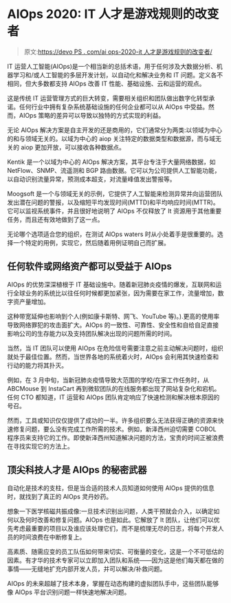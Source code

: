 # AIOps 2020: IT 人才是游戏规则的改变者

> 原文:[https://devo PS . com/ai ops-2020-it 人才是游戏规则的改变者/](https://devops.com/aiops-2020-it-talent-is-the-game-changer/)

IT 运营人工智能(AIOps)是一个相当新的总括术语，用于任何涉及大数据分析、机器学习和/或人工智能的多层开发计划，以自动化和解决业务和 IT 问题。定义各不相同，但大多数都支持 AIOps 改善 IT 性能、基础设施、云和运营的观点。

这是传统 IT 运营管理方式的巨大转变，需要相关组织和团队做出数字化转型承诺。任何行业中拥有复杂系统基础设施的任何企业都可以从 AIOps 中受益。然而，AIOps 策略的差异可以导致以独特的方式实现的利益。

无论 AIOps 解决方案是自主开发的还是商用的，它们通常分为两类:以领域为中心的和与领域无关的。以域为中心的 aiop 关注特定的数据类型和数据源，而与域无关的 aiop 更加开放，可以接收各种数据点。

Kentik 是一个以域为中心的 AIOps 解决方案，其平台专注于大量网络数据，如 NetFlow、SNMP、流遥测和 BGP 路由数据。它可以为公司提供人工智能功能，以自动识别流量异常，预测成本超支，对流量峰值发出警报等。

Moogsoft 是一个与领域无关的示例，它提供了人工智能来检测异常并向运营团队发出潜在问题的警报，以及缩短平均发现时间(MTTD)和平均响应时间(MTTR)。它可以监视系统事件，并且很好地说明了 AIOps 不仅释放了 It 资源用于其他重要任务，而且还有效地做到了这一点。

无论哪个选项适合您的组织，在测试 AIOps waters 时从小处着手是很重要的。选择一个特定的用例，实现它，然后随着用例证明自己而扩展。

## **任何软件或网络资产都可以受益于 AIOps**

AIOps 的优势深深植根于 IT 基础设施中。随着新冠肺炎疫情的爆发，互联网和运行全球业务的系统比以往任何时候都更加紧张，因为需要在家工作，流量增加，数字资产量增加。

这种带宽延伸也影响到个人(例如康卡斯特、网飞、YouTube 等)。).更高的使用率导致网络罪犯的攻击面扩大。AIOps 的一致性、可靠性、安全性和自给自足直接影响公司的生存能力以及支持团队解决出现的问题所需的时间。

当然，当 IT 团队可以使用 AIOps 在危险信号需要注意之前主动解决问题时，组织就处于最佳位置。然而，当世界各地的系统着火时，AIOps 会利用其快速检查和行动的能力将其扑灭。

例如，在 3 月中旬，当新冠肺炎疫情导致大范围的学校/在家工作任务时，从 ABCMouse 到 InstaCart 再到微软团队的在线服务都出现了网站复杂化和宕机。任何 CTO 都知道，IT 运营和 AIOps 团队肯定响应了快速检测和解决根本原因的号召。

然而，工具或知识仅仅提供了成功的一半。许多组织要么无法获得正确的资源来快速修复问题，要么没有完成工作所需的技术。例如，新泽西州迫切需要 COBOL 程序员来支持它的工作。即使新泽西州知道解决问题的方法，宝贵的时间正被浪费在寻找实现它的方法上。

## **顶尖科技人才是 AIOps 的秘密武器**

自动化是技术的支柱，但是当合适的技术人员知道如何使用 AIOps 提供的信息时，就找到了真正的 AIOps 灵丹妙药。

想象一下医学核磁共振成像:一旦技术识别出问题，人类干预就会介入，以确定如何以及何时改善和修复问题。AIOps 也是如此。它解放了 It 团队，让他们可以优先考虑最重要的项目以及谁应该处理它们，而不是梳理无尽的日志，将每个开发人员的时间浪费在中断修复上。

高素质、随需应变的员工队伍如何带来切实、可衡量的变化，这是一个不可低估的因素。有才华的技术专家可以立即加入团队和系统——因为这是他们每天都在做的事情——无缝地扩充内部开发人员，并可以解决/补救问题。

AIOps 的未来超越了技术本身，掌握在动态构建的虚拟团队手中，这些团队能够像 AIOps 平台识别问题一样快速地解决问题。